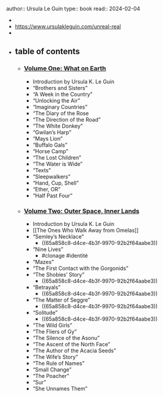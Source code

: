 author:: Ursula Le Guin
type:: book
read:: 2024-02-04

-
- https://www.ursulakleguin.com/unreal-real
-
- ## table of contents
	- ### [Volume One: What on Earth](http://www.powells.com/partner/25282/biblio/9781618730343)
		- Introduction by Ursula K. Le Guin
		- “Brothers and Sisters”
		- “A Week in the Country”
		- “Unlocking the Air”
		- “Imaginary Countries”
		- “The Diary of the Rose
		- “The Direction of the Road”
		- “The White Donkey”
		- “Gwilan’s Harp”
		- “Mays Lion”
		- “Buffalo Gals”
		- “Horse Camp”
		- “The Lost Children”
		- “The Water is Wide”
		- “Texts”
		- “Sleepwalkers”
		- “Hand, Cup, Shell”
		- “Ether, OR”
		- “Half Past Four”
	- ### [Volume Two: Outer Space, Inner Lands](http://www.powells.com/partner/25282/biblio/9781618730350)
		- Introduction by Ursula K. Le Guin
		- [[The Ones Who Walk Away from Omelas]]
		- “Semley’s Necklace”
			- ((65a858c8-d4ce-4b3f-9970-92b2f64aabe3))
		- “Nine Lives”
			- #clonage #identité
		- “Mazes”
		- “The First Contact with the Gorgonids”
		- “The Shobies’ Story”
			- ((65a858c8-d4ce-4b3f-9970-92b2f64aabe3))
		- “Betrayals”
			- ((65a858c8-d4ce-4b3f-9970-92b2f64aabe3))
		- “The Matter of Seggre”
			- ((65a858c8-d4ce-4b3f-9970-92b2f64aabe3))
		- “Solitude”
			- ((65a858c8-d4ce-4b3f-9970-92b2f64aabe3))
		- “The Wild Girls”
		- “The Fliers of Gy”
		- “The Silence of the Asonu”
		- “The Ascent of the North Face”
		- “The Author of the Acacia Seeds”
		- “The Wife’s Story”
		- “The Rule of Names”
		- “Small Change”
		- “The Poacher”
		- “Sur”
		- “She Unnames Them”